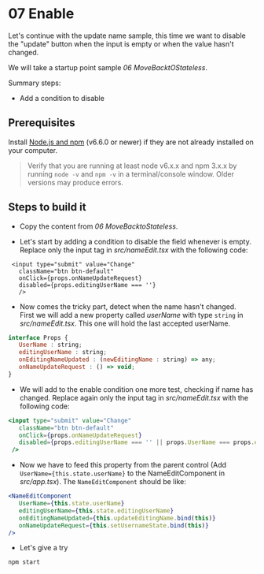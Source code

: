 # 07 Enable


Let's continue with the update name sample, this time we want to disable the
"update" button when the input is empty or when the value hasn't changed.

We will take a startup point sample _06 MoveBacktOStateless_.

Summary steps:

- Add a condition to disable


## Prerequisites

Install [Node.js and npm](https://nodejs.org/en/) (v6.6.0 or newer) if they are not already installed on your computer.

> Verify that you are running at least node v6.x.x and npm 3.x.x by running `node -v` and `npm -v` in a terminal/console window. Older versions may produce errors.

## Steps to build it

- Copy the content from _06 MoveBacktoStateless_.

- Let's start by adding a condition to disable the field whenever is empty. Replace only the input tag in _src/nameEdit.tsx_ with the following code:

 ```
  <input type="submit" value="Change"
    className="btn btn-default"
    onClick={props.onNameUpdateRequest}
    disabled={props.editingUserName === ''}
    />
```

- Now comes the tricky part, detect when the name hasn't changed.<br />
First we will add a new property called _userName_ with type `string` in _src/nameEdit.tsx_. This one will hold the last accepted userName.

 ```jsx
 interface Props {
    UserName : string;
    editingUserName : string;
    onEditingNameUpdated : (newEditingName : string) => any;
    onNameUpdateRequest : () => void;
 }
 ```

- We will add to the enable condition one more test, checking if name has changed.
Replace again only the input tag in _src/nameEdit.tsx_ with the following code:

 ```jsx
 <input type="submit" value="Change"
    className="btn btn-default"
    onClick={props.onNameUpdateRequest}
    disabled={props.editingUserName === '' || props.UserName === props.editingUserName}
  />
 ```

- Now we have to feed this property from the parent control (Add `UserName={this.state.userName}` to the NameEditComponent in _src/app.tsx_). The `NameEditComponent` should be like:

 ```jsx
 <NameEditComponent
    UserName={this.state.userName}
    editingUserName={this.state.editingUserName}
    onEditingNameUpdated={this.updateEditingName.bind(this)}
    onNameUpdateRequest={this.setUsernameState.bind(this)}
 />
 ```


- Let's give a try

 ```
npm start
 ```
